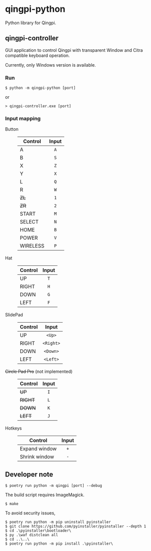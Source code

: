 # qingpi-python

Python library for Qingpi.

## qingpi-controller

GUI application to control Qingpi with transparent Window and Citra compatible keyboard operation.

Currently, only Windows version is available.

### Run

```shell-session
$ python -m qingpi-python [port]
```

or

```shell-session
> qingpi-controller.exe [port]
```

### Input mapping

<dl>
<dt>

Button

</dt>
<dd>

| Control  | Input |
| -------- | :---: |
| A        |  `A`  |
| B        |  `S`  |
| X        |  `Z`  |
| Y        |  `X`  |
| L        |  `Q`  |
| R        |  `W`  |
| ~~ZL~~   |  `1`  |
| ~~ZR~~   |  `2`  |
| START    |  `M`  |
| SELECT   |  `N`  |
| HOME     |  `B`  |
| POWER    |  `V`  |
| WIRELESS |  `P`  |

</dd>
<dt>

Hat

</dt>
<dd>

| Control | Input |
| ------- | :---: |
| UP      |  `T`  |
| RIGHT   |  `H`  |
| DOWN    |  `G`  |
| LEFT    |  `F`  |

</dd>
<dt>

SlidePad

</dt>
<dd>

| Control |   Input   |
| ------- | :-------: |
| UP      |  `<Up>`   |
| RIGHT   | `<Right>` |
| DOWN    | `<Down>`  |
| LEFT    | `<Left>`  |

</dd>
<dt>

~~Circle Pad Pro~~ (not implemented)

</dt>
<dd>

| Control   | Input |
| --------- | :---: |
| ~~UP~~    |  `I`  |
| ~~RIGHT~~ |  `L`  |
| ~~DOWN~~  |  `K`  |
| ~~LEFT~~  |  `J`  |

</dd>
<dt>

Hotkeys

</dt>
<dd>

| Control       | Input |
| ------------- | :---: |
| Expand window |  `+`  |
| Shrink window |  `-`  |

</dd>
</dl>

## Developer note

```shell-session
$ poetry run python -m qingpi [port] --debug
```

The build script requires ImageMagick.

```shell-session
$ make
```

To avoid security issues,

```shell-session
$ poetry run python -m pip uninstall pyinstaller
$ git clone https://github.com/pyinstaller/pyinstaller --depth 1
$ cd .\pyinstaller\bootloader\
$ py .\waf distclean all
$ cd ..\..\
$ poetry run python -m pip install .\pyinstaller\
```